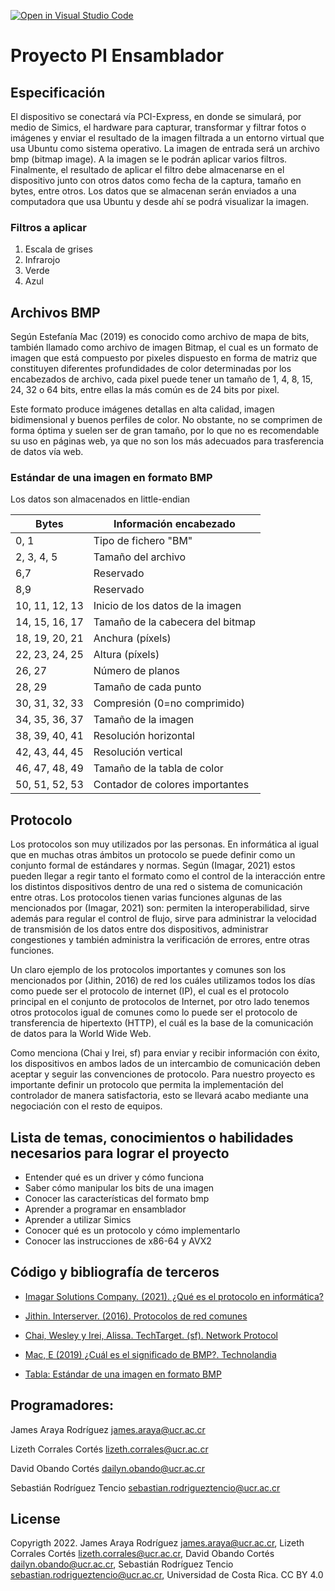 [![Open in Visual Studio Code](https://classroom.github.com/assets/open-in-vscode-c66648af7eb3fe8bc4f294546bfd86ef473780cde1dea487d3c4ff354943c9ae.svg)](https://classroom.github.com/online_ide?assignment_repo_id=7710818&assignment_repo_type=AssignmentRepo)

# Proyecto PI Ensamblador
## Especificación

El dispositivo se conectará vía PCI-Express, en donde se simulará, por medio de Simics, el hardware para capturar, transformar y filtrar fotos o imágenes y enviar el resultado de la imagen filtrada a un entorno virtual que usa Ubuntu como sistema operativo. La imagen de entrada será un archivo bmp (bitmap image). A la imagen se le podrán aplicar varios filtros. Finalmente, el resultado de aplicar el filtro debe almacenarse en el dispositivo junto con otros datos como fecha de la captura, tamaño en bytes, entre otros. Los datos que se almacenan serán enviados a una computadora que usa Ubuntu y desde ahí se podrá visualizar la imagen. 


### Filtros a aplicar
1. Escala de grises
2. Infrarojo
3. Verde
4. Azul

## Archivos BMP

Según Estefanía Mac (2019) es conocido como archivo de mapa de bits, también llamado como archivo de imagen Bitmap, el cual es un formato de imagen que está compuesto por pixeles dispuesto en forma de matriz que constituyen diferentes profundidades de color determinadas por los encabezados de archivo, cada pixel puede tener un tamaño de 1, 4, 8, 15, 24, 32 o 64 bits, entre ellas la más común es de 24 bits por pixel.

Este formato produce imágenes detallas en alta calidad, imagen bidimensional y buenos perfiles de color. No obstante, no se comprimen de forma óptima y suelen ser de gran tamaño, por lo que no es recomendable su uso en páginas web, ya que no son los más adecuados para trasferencia de datos vía web.

### Estándar de una imagen en formato BMP
Los datos son almacenados en little-endian

| Bytes | Información encabezado |
| ------------- | ------------- |
| 0, 1  | Tipo de fichero "BM"  |
| 2, 3, 4, 5  | Tamaño del archivo  |
| 6,7 | Reservado |
| 8,9 | Reservado |
| 10, 11, 12, 13 | Inicio de los datos de la imagen |
| 14, 15, 16, 17 | Tamaño de la cabecera del bitmap |
| 18, 19, 20, 21 | Anchura (píxels) |
| 22, 23, 24, 25 | Altura (píxels) |
| 26, 27 | Número de planos |
| 28, 29 | Tamaño de cada punto |
| 30, 31, 32, 33 | Compresión (0=no comprimido) |
| 34, 35, 36, 37 | Tamaño de la imagen |
| 38, 39, 40, 41 | Resolución horizontal |
| 42, 43, 44, 45 | Resolución vertical |
| 46, 47, 48, 49 | Tamaño de la tabla de color |
| 50, 51, 52, 53 | Contador de colores importantes |

## Protocolo

Los protocolos son muy utilizados por las personas. En informática al igual que en muchas otras ámbitos un protocolo se puede definir como un conjunto formal de estándares y normas. Según (Imagar, 2021) estos pueden llegar a regir tanto el formato como el control de la interacción entre los distintos dispositivos dentro de una red o sistema de comunicación entre otras. Los protocolos tienen varias funciones algunas de las mencionados por (Imagar, 2021) son: permiten la interoperabilidad, sirve además para regular el control de flujo, sirve para administrar la velocidad de transmisión de los datos entre dos dispositivos, administrar congestiones y también administra la verificación de errores, entre otras funciones.

Un claro ejemplo de los protocolos importantes y comunes son los mencionados por (Jithin, 2016) de red los cuáles utilizamos todos los días como puede ser el protocolo de internet (IP), el cual es el protocolo principal en el conjunto de protocolos de Internet, por otro lado tenemos otros protocolos igual de comunes como lo puede ser el protocolo de transferencia de hipertexto (HTTP), el  cuál es la base de la comunicación de datos para la World Wide Web.

Como menciona (Chai y Irei, sf) para enviar y recibir información con éxito, los dispositivos en ambos lados de un intercambio de comunicación deben aceptar y seguir las convenciones de protocolo. Para nuestro proyecto es importante definir un protocolo que permita la implementación del controlador de manera satisfactoria, esto se llevará acabo mediante una negociación con el resto de equipos.


## Lista de temas, conocimientos o habilidades necesarios para lograr el proyecto
- Entender qué es un driver y cómo funciona
- Saber cómo manipular los bits de una imagen
- Conocer las características del formato bmp
- Aprender a programar en ensamblador
- Aprender a utilizar Simics
- Conocer qué es un protocolo y cómo implementarlo
- Conocer las instrucciones de x86-64 y AVX2

## Código y bibliografía de terceros

- [Imagar Solutions Company. (2021). ¿Qué es el protocolo en informática?](https://www.imagar.com/blog-desarrollo-web/que-es-el-protocolo-en-informatica/)

- [Jithin. Interserver. (2016). Protocolos de red comunes](https://www.interserver.net/tips/kb/common-network-protocols-ports/)

- [Chai, Wesley y Irei, Alissa. TechTarget. (sf). Network Protocol](https://searchnetworking.techtarget.com/definition/protocol)

- [Mac, E (2019) ¿Cuál es el significado de BMP?. Technolandia](https://techlandia.com/significado-bmp-hechos_103910/)

- [Tabla: Estándar de una imagen en formato BMP](https://www.youtube.com/watch?v=eRtL6TsLKfU)


## Programadores:

James Araya Rodríguez james.araya@ucr.ac.cr

Lizeth Corrales Cortés lizeth.corrales@ucr.ac.cr

David Obando Cortés dailyn.obando@ucr.ac.cr

Sebastián Rodríguez Tencio sebastian.rodrigueztencio@ucr.ac.cr

## License

Copyrigth 2022. James Araya Rodríguez james.araya@ucr.ac.cr, Lizeth Corrales Cortés lizeth.corrales@ucr.ac.cr, David Obando Cortés dailyn.obando@ucr.ac.cr, Sebastián Rodríguez Tencio sebastian.rodrigueztencio@ucr.ac.cr, Universidad de Costa Rica. CC BY 4.0

